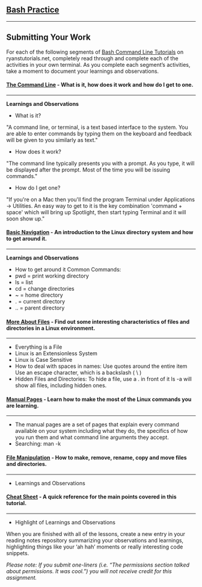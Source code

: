 ## [Bash Practice](https://codefellows.github.io/common_curriculum/prework/terminal)
___

## Submitting Your Work
For each of the following segments of [Bash Command Line Tutorials](https://ryanstutorials.net/linuxtutorial/) on ryanstutorials.net, completely read through and complete each of the activities in your own terminal. As you complete each segment’s activities, take a moment to document your learnings and observations.

#### [The Command Line](https://ryanstutorials.net/linuxtutorial/commandline.php) - What is it, how does it work and how do I get to one.
___
**Learnings and Observations**

* What is it?

"A command line, or terminal, is a text based interface to the system. You are able to enter commands by typing them on the keyboard and feedback will be given to you similarly as text."

* How does it work?

"The command line typically presents you with a prompt. As you type, it will be displayed after the prompt. Most of the time you will be issuing commands."

* How do I get one?

"If you're on a Mac then you'll find the program Terminal under Applications -> Utilities. An easy way to get to it is the key combination 'command + space' which will bring up Spotlight, then start typing Terminal and it will soon show up."





#### [Basic Navigation](https://ryanstutorials.net/linuxtutorial/navigation.php) - An introduction to the Linux directory system and how to get around it.
___
**Learnings and Observations**

* How to get around it
Common Commands:
* pwd = print working directory
* ls = list
* cd = change directories
* ~ = home directory
* . = current directory
* .. = parent directory




#### [More About Files](https://ryanstutorials.net/linuxtutorial/aboutfiles.php) - Find out some interesting characteristics of files and directories in a Linux environment.
___

* Everything is a File
* Linux is an Extensionless System
* Linux is Case Sensitive
* How to deal with spaces in names:
    Use quotes around the entire item
    Use an escape character, which is a backslash ( \ )
* Hidden Files and Directories:
    To hide a file, use a . in front of it
    ls -a will show all files, including hidden ones.



#### [Manual Pages](https://ryanstutorials.net/linuxtutorial/manual.php) - Learn how to make the most of the Linux commands you are learning.
___

* The manual pages are a set of pages that explain every command available on your system including what they do, the specifics of how you run them and what command line arguments they accept. 
* Searching: man -k <search term>






#### [File Manipulation](https://ryanstutorials.net/linuxtutorial/filemanipulation.php) - How to make, remove, rename, copy and move files and directories.
___
* Learnings and Observations



#### [Cheat Sheet](https://ryanstutorials.net/linuxtutorial/cheatsheet.php) - A quick reference for the main points covered in this tutorial.
___
* Highlight of Learnings and Observations



When you are finished with all of the lessons, create a new entry in your reading notes repository summarizing your observations and learnings, highlighting things like your ‘ah hah’ moments or really interesting code snippets.

*Please note: If you submit one-liners (i.e. “The permissions section talked about permissions. It was cool.”) you will not receive credit for this assignment.*